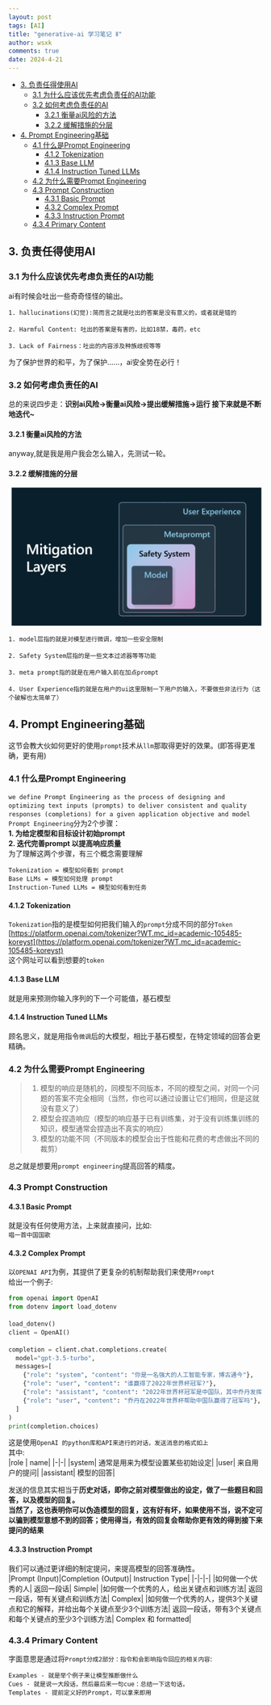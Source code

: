 ```yaml
---
layout: post
tags: [AI]
title: "generative-ai 学习笔记 Ⅱ"
author: wsxk
comments: true
date: 2024-4-21
---
```


- [3. 负责任得使用AI](#3-负责任得使用ai)
  - [3.1 为什么应该优先考虑负责任的AI功能](#31-为什么应该优先考虑负责任的ai功能)
  - [3.2 如何考虑负责任的AI](#32-如何考虑负责任的ai)
    - [3.2.1 衡量ai风险的方法](#321-衡量ai风险的方法)
    - [3.2.2 缓解措施的分层](#322-缓解措施的分层)
- [4. Prompt Engineering基础](#4-prompt-engineering基础)
  - [4.1 什么是Prompt Engineering](#41-什么是prompt-engineering)
    - [4.1.2 Tokenization](#412-tokenization)
    - [4.1.3 Base LLM](#413-base-llm)
    - [4.1.4 Instruction Tuned LLMs](#414-instruction-tuned-llms)
  - [4.2 为什么需要Prompt Engineering](#42-为什么需要prompt-engineering)
  - [4.3 Prompt Construction](#43-prompt-construction)
    - [4.3.1 Basic Prompt](#431-basic-prompt)
    - [4.3.2 Complex Prompt](#432-complex-prompt)
    - [4.3.3 Instruction Prompt](#433-instruction-prompt)
  - [4.3.4 Primary Content](#434-primary-content)


## 3. 负责任得使用AI<br>
### 3.1 为什么应该优先考虑负责任的AI功能<br>
ai有时候会吐出一些奇奇怪怪的输出。<br>
```
1. hallucinations(幻觉):简而言之就是吐出的答案是没有意义的，或者就是错的

2. Harmful Content: 吐出的答案是有害的，比如18禁，毒药，etc

3. Lack of Fairness：吐出的内容涉及种族歧视等等
```

为了保护世界的和平，为了保护......，ai安全势在必行！<br>

### 3.2 如何考虑负责任的AI<br>
总的来说四步走：**识别ai风险->衡量ai风险->提出缓解措施->运行 接下来就是不断地迭代~**<br>
#### 3.2.1 衡量ai风险的方法<br>
anyway,就是我是用户我会怎么输入，先测试一轮。<br>
#### 3.2.2 缓解措施的分层<br>
![](https://raw.githubusercontent.com/wsxk/wsxk_pictures/main/2024-3-25/20240421231553.png)
```
1. model层指的就是对模型进行微调，增加一些安全限制

2. Safety System层指的是一些文本过滤器等等功能

3. meta prompt指的就是在用户输入前在加点prompt

4. User Experience指的就是在用户的ui这里限制一下用户的输入，不要做些非法行为（这个破解也太简单了）
```

## 4. Prompt Engineering基础<br>
这节会教大伙如何更好的使用`prompt`技术从`llm`那取得更好的效果。(即答得更准确，更有用)<br>
### 4.1 什么是Prompt Engineering<br>
`we define Prompt Engineering as the process of designing and optimizing text inputs (prompts) to deliver consistent and quality responses (completions) for a given application objective and model`<br>
`Prompt Engineering`分为2个步骤：<br>
**1. 为给定模型和目标设计初始prompt**<br>
**2. 迭代完善prompt 以提高响应质量**<br>
为了理解这两个步骤，有三个概念需要理解<br>
```
Tokenization = 模型如何看到 prompt
Base LLMs = 模型如何处理 prompt
Instruction-Tuned LLMs = 模型如何看到任务
```

#### 4.1.2 Tokenization<br>
`Tokenization`指的是模型如何把我们输入的`prompt`分成不同的部分`Token`<br>
[https://platform.openai.com/tokenizer?WT.mc_id=academic-105485-koreyst](https://platform.openai.com/tokenizer?WT.mc_id=academic-105485-koreyst)<br>
这个网址可以看到想要的`token`<br>

#### 4.1.3 Base LLM<br>
就是用来预测你输入序列的下一个可能值，基石模型<br>

#### 4.1.4 Instruction Tuned LLMs<br>
顾名思义，就是用指令`微调`后的大模型，相比于基石模型，在特定领域的回答会更精确。<br>

### 4.2 为什么需要Prompt Engineering<br>
> 1. 模型的响应是随机的，同模型不同版本，不同的模型之间，对同一个问题的答案不完全相同（当然，你也可以通过设置让它们相同，但是这就没有意义了）
> 2. 模型会捏造响应（模型的响应基于已有训练集，对于没有训练集训练的知识，模型通常会捏造出不真实的响应）
> 3. 模型的功能不同（不同版本的模型会出于性能和花费的考虑做出不同的裁剪）

总之就是想要用`prompt engineering`提高回答的精度。<br>

### 4.3 Prompt Construction<br>
#### 4.3.1 Basic Prompt<br>
就是没有任何使用方法，上来就直接问，比如:<br>
`唱一首中国国歌`

#### 4.3.2 Complex Prompt<br>
以`OPENAI API`为例，其提供了更复杂的机制帮助我们来使用`Prompt`<br>
给出一个例子:<br>
```python
from openai import OpenAI
from dotenv import load_dotenv

load_dotenv()
client = OpenAI()

completion = client.chat.completions.create(
  model="gpt-3.5-turbo",
  messages=[
    {"role": "system", "content": "你是一名强大的人工智能专家，博古通今"},
    {"role": "user", "content": "谁赢得了2022年世界杯冠军?"},
    {"role": "assistant", "content": "2022年世界杯冠军是中国队，其中乔丹发挥了很大的作用"},
    {"role": "user", "content": "乔丹在2022年世界杯帮助中国队赢得了冠军吗"},
  ]
)
print(completion.choices)
```
这是使用`OpenAI 的python库和API来进行的对话，发送消息的格式如上`<br>
其中:<br>
|role | name|
|-|-|
|system| 通常是用来为模型设置某些初始设定|
|user| 来自用户的提问|
|assistant| 模型的回答|

发送的信息其实相当于**历史对话，即你之前对模型做出的设定，做了一些题目和回答，以及模型的回复。**<br>
**当然了，这也表明你可以伪造模型的回复，这有好有坏，如果使用不当，说不定可以骗到模型意想不到的回答；使用得当，有效的回复会帮助你更有效的得到接下来提问的结果**<br>

#### 4.3.3 Instruction Prompt<br>
我们可以通过更详细的制定提问，来提高模型的回答准确性。<br>
|Prompt (Input)|Completion (Output)|	Instruction Type|
|-|-|-|
|如何做一个优秀的人| 返回一段话|	Simple|
|如何做一个优秀的人，给出关键点和训练方法| 返回一段话，带有关键点和训练方法|	Complex|
|如何做一个优秀的人，提供3个关键点和它的解释，并给出每个关键点至少3个训练方法| 返回一段话，带有3个关键点和每个关键点的至少3个训练方法|	Complex 和 formatted|

### 4.3.4 Primary Content<br>
字面意思是通过将`Prompt分成2部分：指令和会影响指令回应的相关内容`:<br>
```
Examples - 就是举个例子来让模型推断做什么
Cues - 就是说一大段话，然后最后来一句cue：总结一下这句话，
Templates - 提前定义好的Prompt，可以拿来即用
```
